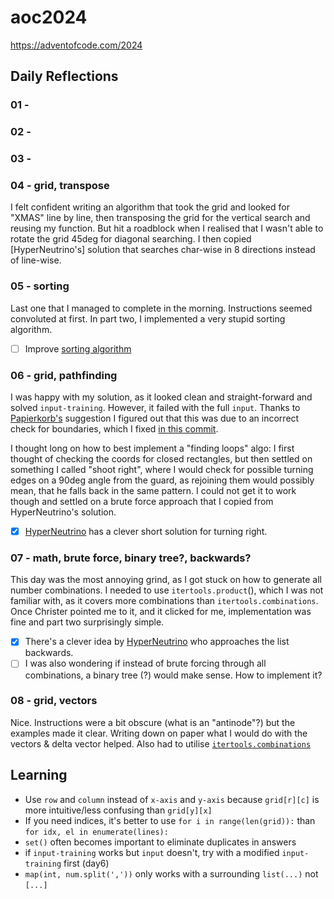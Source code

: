 # aoc2024
https://adventofcode.com/2024

## Daily Reflections

### 01 -

### 02 - 

### 03 - 

### 04 - grid, transpose
I felt confident writing an algorithm that took the grid and looked for "XMAS" line by line,
then transposing the grid for the vertical search and reusing my function.
But hit a roadblock when I realised that I wasn't able to rotate the grid 45deg for diagonal searching.
I then copied [HyperNeutrino's] solution that searches char-wise in 8 directions instead of line-wise.

### 05 - sorting
Last one that I managed to complete in the morning. Instructions seemed convoluted at first.
In part two, I implemented a very stupid sorting algorithm.

- [ ] Improve [sorting algorithm](https://github.com/cmacht/aoc/blob/1130b465c3e7049763365930c9d2736db9b84438/05/puzzle05b.py#L23)

### 06 - grid, pathfinding
I was happy with my solution, as it looked clean and straight-forward and solved `input-training`.
However, it failed with the full `input`. Thanks to [Papierkorb's](https://github.com/Papierkorb2292) suggestion
I figured out that this was due to an incorrect check for boundaries, which I fixed [in this commit](https://github.com/cmacht/aoc/commit/872294b51cf749d0d12b40039d347ee4dcbb08ac#diff-acf549eb5923d4256cd93615abdeaee28f71c5c61b208e8cf87df4bc4eed9deeR40).

I thought long on how to best implement a "finding loops" algo: I first thought of checking the coords for closed rectangles,
but then settled on something I called "shoot right", where I would check for possible turning edges on a 90deg angle from the guard,
as rejoining them would possibly mean, that he falls back in the same pattern. I could not get it to work though
and settled on a brute force approach that I copied from HyperNeutrino's solution.
- [x] [HyperNeutrino](https://youtu.be/UPS2jl3JmCs?t=369) has a clever short solution for turning right.

### 07 - math, brute force, binary tree?, backwards?
This day was the most annoying grind, as I got stuck on how to generate all number combinations.
I needed to use `itertools.product`(), which I was not familiar with,
as it covers more combinations than `itertools.combinations`.
Once Christer pointed me to it, and it clicked for me, implementation was fine and part two surprisingly simple.

- [x] There's a clever idea by [HyperNeutrino](https://www.youtube.com/watch?v=1ZIJ9qo9bnY) who approaches the list backwards.
- [ ] I was also wondering if instead of brute forcing through all combinations, a binary tree (?) would make sense. How to implement it?

### 08 - grid, vectors
Nice. Instructions were a bit obscure (what is an "antinode"?) but the examples made it clear.
Writing down on paper what I would do with the vectors & delta vector helped.
Also had to utilise [`itertools.combinations`](https://docs.python.org/3/library/itertools.html#itertools.combinations)

## Learning
- Use `row` and `column` instead of `x-axis` and `y-axis` because `grid[r][c]` is more intuitive/less confusing than `grid[y][x]`
- If you need indices, it's better to use `for i in range(len(grid)):` than `for idx, el in enumerate(lines):`
- `set()` often becomes important to eliminate duplicates in answers
- if `input-training` works but `input` doesn't, try with a modified `input-training` first (day6)
- `map(int, num.split(','))` only works with a surrounding `list(...)` not `[...]`